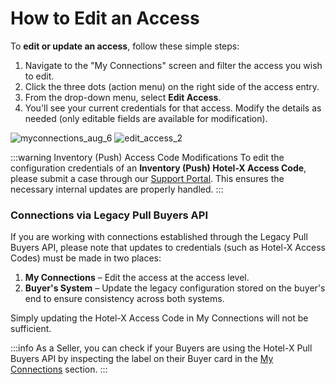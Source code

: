 ﻿---
sidebar_position: 4
---

# How to Edit an Access

To **edit or update an access**, follow these simple steps:

1. Navigate to the "My Connections" screen and filter the access you wish to edit.
2. Click the three dots (action menu) on the right side of the access entry.
3. From the drop-down menu, select **Edit Access**.
4. You'll see your current credentials for that access. Modify the details as needed (only editable fields are available for modification).

![myconnections_aug_6](https://storage.travelgate.com/kbase/myconnections_aug_6.jpg)
![edit_access_2](https://storage.travelgate.com/kbase/edit_access_2.jpg)

:::warning Inventory (Push) Access Code Modifications
To edit the configuration credentials of an **Inventory (Push) Hotel-X Access Code**, please submit a case through our [Support Portal](/kb/platform/support-portal/how-to-submit-case). This ensures the necessary internal updates are properly handled.
:::

### Connections via Legacy Pull Buyers API

If you are working with connections established through the Legacy Pull Buyers API, please note that updates to credentials (such as Hotel-X Access Codes) must be made in two places:

1. **My Connections** – Edit the access at the access level.
2. **Buyer's System** – Update the legacy configuration stored on the buyer's end to ensure consistency across both systems.

Simply updating the Hotel-X Access Code in My Connections will not be sufficient.

:::info
As a Seller, you can check if your Buyers are using the Hotel-X Pull Buyers API by inspecting the label on their Buyer card in the [My Connections](https://yoururl.com/kb/platform/app-features/connections/my-connections/managing-connections/connections-details#what-can-i-find-in-my-connections) section.
:::
